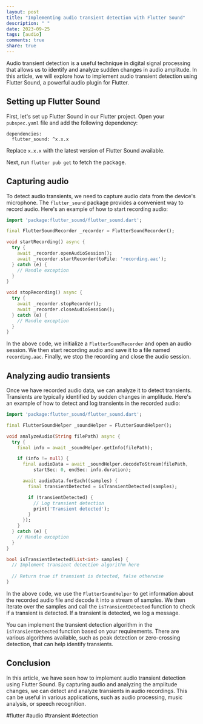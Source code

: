 ```yaml
---
layout: post
title: "Implementing audio transient detection with Flutter Sound"
description: " "
date: 2023-09-25
tags: [audio]
comments: true
share: true
---
```


Audio transient detection is a useful technique in digital signal processing that allows us to identify and analyze sudden changes in audio amplitude. In this article, we will explore how to implement audio transient detection using Flutter Sound, a powerful audio plugin for Flutter.

## Setting up Flutter Sound

First, let's set up Flutter Sound in our Flutter project. Open your `pubspec.yaml` file and add the following dependency:

```flutter
dependencies:
  flutter_sound: ^x.x.x
```
Replace `x.x.x` with the latest version of Flutter Sound available.

Next, run `flutter pub get` to fetch the package.

## Capturing audio

To detect audio transients, we need to capture audio data from the device's microphone. The `flutter_sound` package provides a convenient way to record audio. Here's an example of how to start recording audio:

```dart
import 'package:flutter_sound/flutter_sound.dart';

final FlutterSoundRecorder _recorder = FlutterSoundRecorder();

void startRecording() async {
  try {
    await _recorder.openAudioSession();
    await _recorder.startRecorder(toFile: 'recording.aac');
  } catch (e) {
    // Handle exception
  }
}

void stopRecording() async {
  try {
    await _recorder.stopRecorder();
    await _recorder.closeAudioSession();
  } catch (e) {
    // Handle exception
  }
}
```

In the above code, we initialize a `FlutterSoundRecorder` and open an audio session. We then start recording audio and save it to a file named `recording.aac`. Finally, we stop the recording and close the audio session.

## Analyzing audio transients

Once we have recorded audio data, we can analyze it to detect transients. Transients are typically identified by sudden changes in amplitude. Here's an example of how to detect and log transients in the recorded audio:

```dart
import 'package:flutter_sound/flutter_sound.dart';

final FlutterSoundHelper _soundHelper = FlutterSoundHelper();

void analyzeAudio(String filePath) async {
  try {
    final info = await _soundHelper.getInfo(filePath);

    if (info != null) {
      final audioData = await _soundHelper.decodeToStream(filePath,
          startSec: 0, endSec: info.duration);

      await audioData.forEach((samples) {
        final transientDetected = isTransientDetected(samples);

        if (transientDetected) {
          // Log transient detection
          print('Transient detected');
        }
      });
    }
  } catch (e) {
    // Handle exception
  }
}

bool isTransientDetected(List<int> samples) {
  // Implement transient detection algorithm here
  
  // Return true if transient is detected, false otherwise
}
```

In the above code, we use the `FlutterSoundHelper` to get information about the recorded audio file and decode it into a stream of samples. We then iterate over the samples and call the `isTransientDetected` function to check if a transient is detected. If a transient is detected, we log a message.

You can implement the transient detection algorithm in the `isTransientDetected` function based on your requirements. There are various algorithms available, such as peak detection or zero-crossing detection, that can help identify transients.

## Conclusion

In this article, we have seen how to implement audio transient detection using Flutter Sound. By capturing audio and analyzing the amplitude changes, we can detect and analyze transients in audio recordings. This can be useful in various applications, such as audio processing, music analysis, or speech recognition.

#flutter #audio #transient #detection